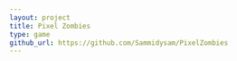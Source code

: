 ```yaml
---
layout: project
title: Pixel Zombies
type: game
github_url: https://github.com/Sammidysam/PixelZombies
---
```



